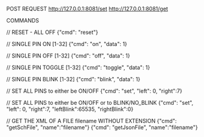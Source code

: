 POST REQUEST
http://127.0.0.1:8081/set
http://127.0.0.1:8081/get

COMMANDS

// RESET - ALL OFF
{"cmd": "reset"}

// SINGLE PIN ON [1-32]
{"cmd": "on", "data": 1}

// SINGLE PIN OFF [1-32]
{"cmd": "off", "data": 1}

// SINGLE PIN TOGGLE [1-32]
{"cmd": "toggle", "data": 1}

// SINGLE PIN BLINK [1-32]
{"cmd": "blink", "data": 1}

// SET ALL PINS to either be ON/OFF
{"cmd": "set", "left": 0, "right":7}

// SET ALL PINS to either be ON/OFF or to BLINK/NO_BLINK
{"cmd": "set", "left": 0, "right":7, "leftBlink":65535, "rightBlink":0}

// GET THE XML OF A FILE filename WITHOUT EXTENSION
{"cmd": "getSchFile", "name":"filename"}
{"cmd": "getJsonFile", "name":"filename"}